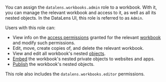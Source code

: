 You can assign the `datalens.workbooks.admin` role to a workbook. With it, you can manage the relevant workbook and access to it, as well as all its nested objects. In the DataLens UI, this role is referred to as `Admin`.

Users with this role can:
* View info on the [access permissions](../../../iam/concepts/access-control/index.md) granted for the relevant [workbook](../../../datalens/workbooks-collections/index.md) and modify such permissions.
* Edit, move, create copies of, and delete the relevant workbook.
* View and edit all workbook's nested [objects](../../../datalens/concepts/index.md#component-interrelation).
* [Embed](../../../datalens/security/private-embedded-objects.md) the workbook's nested private objects to websites and apps.
* [Publish](../../../datalens/concepts/datalens-public.md#how-to-publish) the workbook's nested objects.

This role also includes the `datalens.workbooks.editor` permissions.
